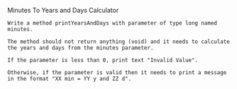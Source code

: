 Minutes To Years and Days Calculator

    Write a method printYearsAndDays with parameter of type long named minutes.
    
    The method should not return anything (void) and it needs to calculate the years and days from the minutes parameter.
    
    If the parameter is less than 0, print text "Invalid Value".
    
    Otherwise, if the parameter is valid then it needs to print a message in the format "XX min = YY y and ZZ d".
